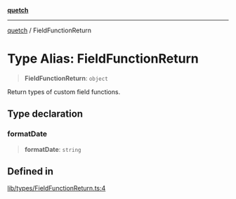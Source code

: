 [**quetch**](../README.md)

***

[quetch](../README.md) / FieldFunctionReturn

# Type Alias: FieldFunctionReturn

> **FieldFunctionReturn**: `object`

Return types of custom field functions.

## Type declaration

### formatDate

> **formatDate**: `string`

## Defined in

[lib/types/FieldFunctionReturn.ts:4](https://github.com/nevoland/quetch/blob/5d54d23c7450a0f85309e15fdf3a25ea832b3452/lib/types/FieldFunctionReturn.ts#L4)

